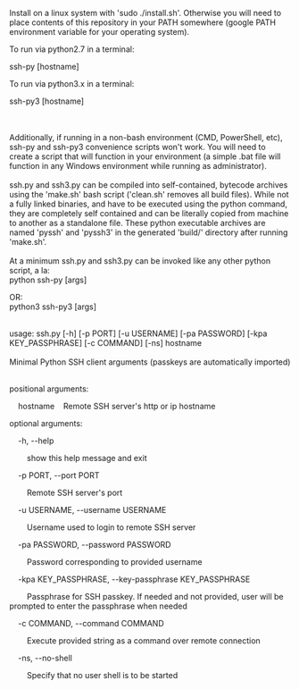 Install on a linux system with 'sudo ./install.sh'. Otherwise you will need to place contents of this repository in your PATH somewhere (google PATH environment variable for your operating system).

To run via python2.7 in a terminal:

ssh-py [hostname]

To run via python3.x in a terminal:

ssh-py3 [hostname] 

<br />
<br />
Additionally, if running in a non-bash environment (CMD, PowerShell, etc), 
ssh-py and ssh-py3 convenience scripts won't work. You will need to create
a script that will function in your environment (a simple .bat file will 
function in any Windows environment while running as administrator).

<br />
<br />
ssh.py and ssh3.py can be compiled into self-contained, bytecode archives using the 'make.sh' bash script ('clean.sh' removes all build files). While not a fully linked binaries, and have to be executed using the python command, they are completely self contained and can be literally copied from machine to another as a standalone file. These python executable archives are named 'pyssh' and 'pyssh3' in the generated 'build/' directory after running 'make.sh'.

<br />
<br />
At a minimum ssh.py and ssh3.py can be invoked like any other python script, 
a la:<br />python ssh-py [args] 

OR:<br />python3 ssh-py3 [args]

<br />
usage: ssh.py [-h] [-p PORT] [-u USERNAME] [-pa PASSWORD] [-kpa KEY_PASSPHRASE] [-c COMMAND] [-ns] hostname


<br />
<br />
Minimal Python SSH client arguments (passkeys are automatically imported)
<br />
<br />

positional arguments:

&nbsp;&nbsp;&nbsp;&nbsp;hostname&nbsp;&nbsp;&nbsp;&nbsp;Remote SSH server's http or ip hostname

optional arguments:

&nbsp;&nbsp;&nbsp;&nbsp;-h, --help 

&nbsp;&nbsp;&nbsp;&nbsp;&nbsp;&nbsp;&nbsp;&nbsp;show this help message and exit 

&nbsp;&nbsp;&nbsp;&nbsp;-p PORT, --port PORT 

&nbsp;&nbsp;&nbsp;&nbsp;&nbsp;&nbsp;&nbsp;&nbsp;Remote SSH server's port 

&nbsp;&nbsp;&nbsp;&nbsp;-u USERNAME, --username USERNAME 

&nbsp;&nbsp;&nbsp;&nbsp;&nbsp;&nbsp;&nbsp;&nbsp;Username used to login to remote SSH server 

&nbsp;&nbsp;&nbsp;&nbsp;-pa PASSWORD, --password PASSWORD 

&nbsp;&nbsp;&nbsp;&nbsp;&nbsp;&nbsp;&nbsp;&nbsp;Password corresponding to provided username

&nbsp;&nbsp;&nbsp;&nbsp;-kpa KEY_PASSPHRASE, --key-passphrase KEY_PASSPHRASE

&nbsp;&nbsp;&nbsp;&nbsp;&nbsp;&nbsp;&nbsp;&nbsp;Passphrase for SSH passkey. If needed and not provided, user will be prompted to enter the passphrase when needed

&nbsp;&nbsp;&nbsp;&nbsp;-c COMMAND, --command COMMAND

&nbsp;&nbsp;&nbsp;&nbsp;&nbsp;&nbsp;&nbsp;&nbsp;Execute provided string as a command over remote connection

&nbsp;&nbsp;&nbsp;&nbsp;-ns, --no-shell 

&nbsp;&nbsp;&nbsp;&nbsp;&nbsp;&nbsp;&nbsp;&nbsp;Specify that no user shell is to be started

